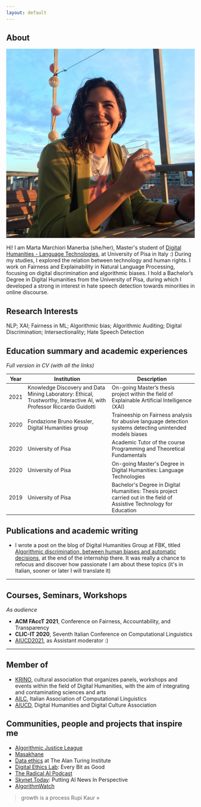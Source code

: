 ```yaml
---
layout: default
---
```


## About

<img class="profile-picture" src="profile_pict.jpg">

Hi! I am Marta Marchiori Manerba (she/her), Master's student of <a href="https://infouma.fileli.unipi.it/laurea-magistrale/percorsi-formativi/tlin/" target="_blank">Digital Humanities - Language Technologies</a>, at University of Pisa in Italy :) 
During my studies, I explored the relation between technology and human rights. I work on Fairness and Explainability in Natural Language Processing, focusing on digital discrimination and algorithmic biases. I hold a Bachelor’s Degree in Digital Humanities from the University of Pisa, during which I developed a strong in interest in hate speech detection towards minorities in online discourse.

## Research Interests

NLP; XAI; Fairness in ML; Algorithmic bias; Algorithmic Auditing; Digital Discrimination; Intersectionality; Hate Speech Detection

## Education summary and academic experiences

*Full version in CV (with all the links)*

Year | Institution | Description
-----|--------------------------------------------------------------------------------------|--------------------------------------------
2021 | Knowledge Discovery and Data Mining Laboratory: Ethical, Trustworthy, Interactive AI, with Professor Riccardo Guidotti | On-going Master’s thesis project within the field of Explainable Artificial Intelligence (XAI)
2020 | Fondazione Bruno Kessler, Digital Humanities group | Traineeship on Fairness analysis for abusive language detection systems detecting unintended models biases
2020 | University of Pisa | Academic Tutor of the course Programming and Theoretical Fundamentals
2020 | University of Pisa | On-going Master's Degree in Digital Humanities: Language Technologies
2019 | University of Pisa | Bachelor's Degree in Digital Humanities: Thesis project carried out in the field of Assistive Technology for Education

## Publications and academic writing 

* I wrote a post on the blog of Digital Humanities Group at FBK, titled <a href="https://dh.fbk.eu/2021/02/discriminazioni-algoritmiche-tra-pregiudizi-umani-e-decisioni-automatiche/" target="_blank">Algorithmic discrimination, between human biases and automatic decisions</a>, at the end of the internship there. It was really a chance to refocus and discover how passionate I am about these topics (it's in Italian, sooner or later I will translate it)

---

## Courses, Seminars, Workshops

*As audience*

* **ACM FAccT 2021**, Conference on Fairness, Accountability, and Transparency
* **CLIC-IT 2020**, Seventh Italian Conference on Computational Linguistics
* <a href="https://aiucd2021.labcd.unipi.it/" target="_blank">AIUCD2021</a>, as Assistant moderator :)


---

## Member of 

* <a href="https://krino.org/" target="_blank">KRINO</a>, cultural association that organizes panels, workshops and events within the field of Digital Humanities, with the aim of integrating and contaminating sciences and arts
* <a href="https://www.ai-lc.it/en/" target="_blank">AILC</a>, Italian Association of Computational Linguistics
* <a href="http://www.aiucd.it/" target="_blank">AIUCD</a>, Digital Humanities and Digital Culture Association

## Communities, people and projects that inspire me 

* <a href="https://www.ajl.org/about" target="_blank">Algorithmic Justice League</a>
* <a href="https://www.masakhane.io/" target="_blank">Masakhane</a>
* <a href="https://www.turing.ac.uk/research/data-ethics" target="_blank">Data ethics</a> at The Alan Turing Institute
* <a href="https://digitalethicslab.oii.ox.ac.uk/" target="_blank">Digital Ethics Lab</a>: Every Bit as Good
* <a href="https://www.radicalai.org/" target="_blank">The Radical AI Podcast</a>
* <a href="https://www.skynettoday.com/" target="_blank">Skynet Today</a>: Putting AI News In Perspective
* <a href="https://algorithmwatch.org/en/" target="_blank">AlgorithmWatch</a>

> growth is a process Rupi Kaur »

